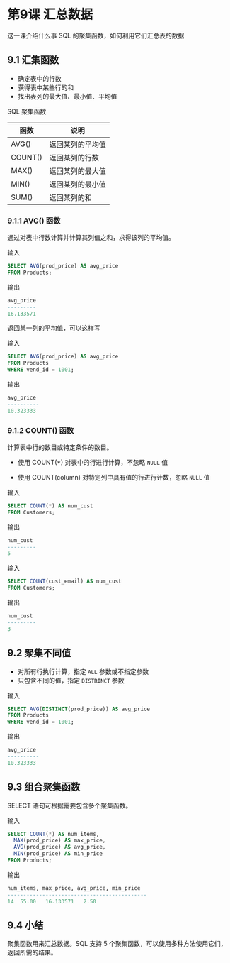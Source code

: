 # 第9课 汇总数据

这一课介绍什么事 SQL 的聚集函数，如何利用它们汇总表的数据

## 9.1 汇集函数

- 确定表中的行数
- 获得表中某些行的和
- 找出表列的最大值、最小值、平均值

SQL 聚集函数

|函数|说明|
|---|---|
| AVG() | 返回某列的平均值 |
| COUNT() | 返回某列的行数 |
| MAX() | 返回某列的最大值 |
| MIN() | 返回某列的最小值 |
| SUM() | 返回某列的和 |

### 9.1.1 AVG() 函数

通过对表中行数计算并计算其列值之和，求得该列的平均值。

输入

```sql
SELECT AVG(prod_price) AS avg_price
FROM Products;
```

输出

```sql
avg_price
---------
16.133571
```

返回某一列的平均值，可以这样写

输入

```sql
SELECT AVG(prod_price) AS avg_price
FROM Products
WHERE vend_id = 1001;
```

输出

```sql
avg_price
----------
10.323333
```

### 9.1.2 COUNT() 函数

计算表中行的数目或特定条件的数目。

- 使用 COUNT(*) 对表中的行进行计算，不忽略 `NULL` 值

- 使用 COUNT(column) 对特定列中具有值的行进行计数，忽略 `NULL` 值

输入

```sql
SELECT COUNT(*) AS num_cust
FROM Customers;
```

输出

```sql
num_cust
---------
5
```

输入

```sql
SELECT COUNT(cust_email) AS num_cust
FROM Customers;
```

输出

```sql
num_cust
---------
3
```

## 9.2 聚集不同值

- 对所有行执行计算，指定 `ALL` 参数或不指定参数
- 只包含不同的值，指定 `DISTRINCT` 参数

输入

```sql
SELECT AVG(DISTINCT(prod_price)) AS avg_price
FROM Products
WHERE vend_id = 1001;
```

输出

```sql
avg_price
----------
10.323333
```

## 9.3 组合聚集函数

SELECT 语句可根据需要包含多个聚集函数。

输入

```sql
SELECT COUNT(*) AS num_items,
  MAX(prod_price) AS max_price,
  AVG(prod_price) AS avg_price,
  MIN(prod_price) AS min_price
FROM Products;
```

输出

```sql
num_items, max_price, avg_price, min_price
--------------------------------------------
14	55.00	16.133571	2.50
```

## 9.4 小结

聚集函数用来汇总数据。SQL 支持 5 个聚集函数，可以使用多种方法使用它们，返回所需的结果。
